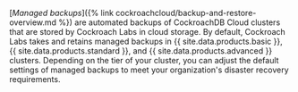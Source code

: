 [_Managed backups_]({% link cockroachcloud/backup-and-restore-overview.md %}) are automated backups of CockroachDB Cloud clusters that are stored by Cockroach Labs in cloud storage. By default, Cockroach Labs takes and retains managed backups in {{ site.data.products.basic }}, {{ site.data.products.standard }}, and {{ site.data.products.advanced }} clusters. Depending on the tier of your cluster, you can adjust the default settings of managed backups to meet your organization's disaster recovery requirements.
